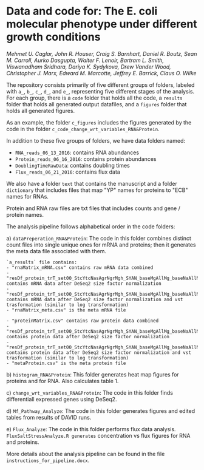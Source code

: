 # Data and code for: The E. coli molecular phenotype under different growth conditions

*Mehmet U. Caglar, John R. Houser, Craig S. Barnhart, Daniel R. Boutz, Sean M. Carroll, Aurko Dasgupta, Walter F. Lenoir, Bartram L. Smith, Viswanadham Sridhara, Dariya K. Sydykova, Drew Vander Wood, Christopher J. Marx, Edward M. Marcotte, Jeffrey E. Barrick, Claus O. Wilke*


The repository consists primarily of five different groups of folders, labeled with `a_`, `b_`, `c_`, `d_`, and `e_`, representing five different stages of the analysis. For each group, there is a `code` folder that holds all the code, a `results` folder that holds all generated output datafiles, and a `figures` folder that holds all generated figures.

As an example, the folder `c_figures` includes the figures generated by the code in the folder `c_code_change_wrt_variables_RNA&Protein`.

In addition to these five groups of folders, we have data folders named:
 
- `RNA_reads_06_13_2016`: contains RNA abundances
- `Protein_reads_06_16_2016`: contains protein abundances
- `DoublingTimeRawData`: contains doubling times
- `Flux_reads_06_21_2016`: contains flux data

We also have a folder `text` that contains the manuscript and a folder `dictionary` that includes files that map "YP" names for proteins to "ECB" names for RNAs.

Protein and RNA raw files are txt files that includes counts and gene / protein names.

The analysis pipeline follows alphabetical order in the code folders:

a) `dataPreperation_RNA&Protein`: The code in this folder combines distinct count files into single unique ones for mRNA and proteins; then it generates the meta data file associated with them.

	`a_results` file contains:
	- "rnaMatrix_mRNA.csv" contains raw mRNA data combined
	- "resDf_protein_trT_set00_StcYtcNasAgrNgrMgh_SYAN_baseMgAllMg_baseNaAllNa_ExpAllPhase_noMatchFilter_p1Sf_noNorm.csv" contains mRNA data after DeSeq2 size factor normalization
	- "resDf_protein_trT_set00_StcYtcNasAgrNgrMgh_SYAN_baseMgAllMg_baseNaAllNa_ExpAllPhase_noMatchFilter_p1Sf_vst.csv" contains mRNA data after DeSeq2 size factor normalization and vst trasformation (similar to log transformation)
	- "rnaMatrix_meta.csv" is the meta mRNA file
	
	- "proteinMatrix.csv" contains raw protein data combined
	- "resDf_protein_trT_set00_StcYtcNasAgrNgrMgh_SYAN_baseMgAllMg_baseNaAllNa_ExpAllPhase_noMatchFilter_p1Sf_noNorm.csv" contains protein data after DeSeq2 size factor normalization
	- "resDf_protein_trT_set00_StcYtcNasAgrNgrMgh_SYAN_baseMgAllMg_baseNaAllNa_ExpAllPhase_noMatchFilter_p1Sf_vst.csv" contains protein data after DeSeq2 size factor normalization and vst trasformation (similar to log transformation)
	- "metaProtein.csv" is the meta protein file
	

b) `histogram_RNA&Protein`: This folder generates heat map figures for proteins and for RNA. Also calculates table 1.

c) `change_wrt_variables_RNA&Protein`: The code in this folder finds differentiall expressed genes using DeSeq2.

d) `Mf_Pathway_Analyze`:  The code in this folder generates figures and edited tables from results of DAVID runs.

e) `Flux_Analyze`: The code in this folder performs flux data analysis.  `FluxSaltStressAnalyze.R generates` concentration vs flux figures for RNA and proteins.

More details about the analysis pipeline can be found in the file  `instructions_for_pipeline.docx`.






